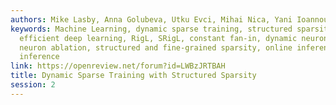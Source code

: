 ```yaml
---
authors: Mike Lasby, Anna Golubeva, Utku Evci, Mihai Nica, Yani Ioannou
keywords: Machine Learning, dynamic sparse training, structured sparsity, N:M sparsity,
  efficient deep learning, RigL, SRigL, constant fan-in, dynamic neuron ablation,
  neuron ablation, structured and fine-grained sparsity, online inference, accelerating
  inference
link: https://openreview.net/forum?id=LWBzJRTBAH
title: Dynamic Sparse Training with Structured Sparsity
session: 2
---
```

